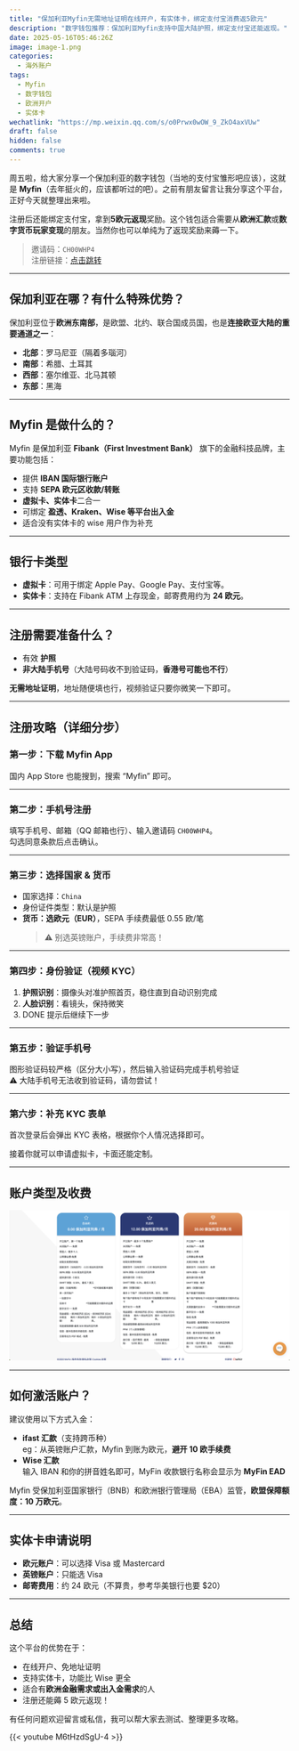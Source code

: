 ```yaml
---
title: "保加利亚Myfin无需地址证明在线开户，有实体卡，绑定支付宝消费返5欧元"
description: "数字钱包推荐：保加利亚Myfin支持中国大陆护照，绑定支付宝还能返现。"
date: 2025-05-16T05:46:26Z
image: image-1.png
categories:
  - 海外账户
tags:
  - Myfin
  - 数字钱包
  - 欧洲开户
  - 实体卡
wechatlink: "https://mp.weixin.qq.com/s/o0Prwx0wOW_9_ZkO4axVUw"
draft: false
hidden: false
comments: true
---
```


周五啦，给大家分享一个保加利亚的数字钱包（当地的支付宝雏形吧应该），这就是 **Myfin**（去年挺火的，应该都听过的吧）。之前有朋友留言让我分享这个平台，正好今天就整理出来啦。

注册后还能绑定支付宝，拿到**5欧元返现**奖励。这个钱包适合需要从**欧洲汇款**或**数字货币玩家变现**的朋友。当然你也可以单纯为了返现奖励来薅一下。

> 邀请码：`CH00WHP4`  
> 注册链接：[点击跳转](https://ref.myfin.bg/referral/invitation-link)

---

## 保加利亚在哪？有什么特殊优势？

保加利亚位于**欧洲东南部**，是欧盟、北约、联合国成员国，也是**连接欧亚大陆的重要通道之一**：

- **北部**：罗马尼亚（隔着多瑙河）  
- **南部**：希腊、土耳其  
- **西部**：塞尔维亚、北马其顿  
- **东部**：黑海

---

## Myfin 是做什么的？

Myfin 是保加利亚 **Fibank（First Investment Bank）** 旗下的金融科技品牌，主要功能包括：

- 提供 **IBAN 国际银行账户**
- 支持 **SEPA 欧元区收款/转账**
- **虚拟卡、实体卡**二合一
- 可绑定 **盈透、Kraken、Wise 等平台出入金**
- 适合没有实体卡的 wise 用户作为补充

---

## 银行卡类型

- **虚拟卡**：可用于绑定 Apple Pay、Google Pay、支付宝等。
- **实体卡**：支持在 Fibank ATM 上存现金，邮寄费用约为 **24 欧元**。

---

## 注册需要准备什么？

- 有效 **护照**
- **非大陆手机号**（大陆号码收不到验证码，**香港号可能也不行**）

**无需地址证明**，地址随便填也行，视频验证只要你微笑一下即可。

---

## 注册攻略（详细分步）

### 第一步：下载 Myfin App

国内 App Store 也能搜到，搜索 “Myfin” 即可。

---

### 第二步：手机号注册

填写手机号、邮箱（QQ 邮箱也行）、输入邀请码 `CH00WHP4`。  
勾选同意条款后点击确认。

---

### 第三步：选择国家 & 货币

- 国家选择：`China`
- 身份证件类型：默认是护照  
- **货币：选欧元（EUR）**，SEPA 手续费最低 0.55 欧/笔  
  > ⚠️ 别选英镑账户，手续费非常高！

---

### 第四步：身份验证（视频 KYC）

1. **护照识别**：摄像头对准护照首页，稳住直到自动识别完成  
2. **人脸识别**：看镜头，保持微笑  
3. DONE 提示后继续下一步

---

### 第五步：验证手机号

图形验证码较严格（区分大小写），然后输入验证码完成手机号验证  
⚠️ 大陆手机号无法收到验证码，请勿尝试！

---

### 第六步：补充 KYC 表单

首次登录后会弹出 KYC 表格，根据你个人情况选择即可。

接着你就可以申请虚拟卡，卡面还能定制。

---

## 账户类型及收费

![myfin账户收费详情](image.png)

---

## 如何激活账户？

建议使用以下方式入金：

- **ifast 汇款**（支持跨币种）  
  eg：从英镑账户汇款，Myfin 到账为欧元，**避开 10 欧手续费**
- **Wise 汇款**  
  输入 IBAN 和你的拼音姓名即可，MyFin 收款银行名称会显示为 **MyFin EAD**

Myfin 受保加利亚国家银行（BNB）和欧洲银行管理局（EBA）监管，**欧盟保障额度：10 万欧元**。

---

## 实体卡申请说明

- **欧元账户**：可以选择 Visa 或 Mastercard  
- **英镑账户**：只能选 Visa  
- **邮寄费用**：约 24 欧元（不算贵，参考华美银行也要 $20）

---

## 总结

这个平台的优势在于：

- 在线开户、免地址证明  
- 支持实体卡，功能比 Wise 更全  
- 适合有**欧洲金融需求或出入金需求**的人  
- 注册还能薅 5 欧元返现！

有任何问题欢迎留言或私信，我可以帮大家去测试、整理更多攻略。

{{< youtube M6tHzdSgU-4 >}}
